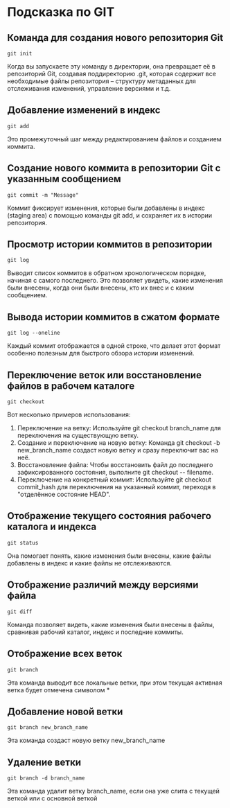 # Подсказка по GIT
## Команда для создания нового репозитория Git
```
git init
```
Когда вы запускаете эту команду в директории, она превращает её в репозиторий Git, создавая поддиректорию .git, которая содержит все необходимые файлы репозитория – структуру метаданных для отслеживания изменений, управление версиями и т.д.

## Добавление изменений в индекс
```
git add
```
Это промежуточный шаг между редактированием файлов и созданием коммита.
## Cоздание нового коммита в репозитории Git с указанным сообщением
```
git commit -m "Message"
```
Коммит фиксирует изменения, которые были добавлены в индекс (staging area) с помощью команды git add, и сохраняет их в истории репозитория.
## Просмотр истории коммитов в репозитории
```
git log
```
Выводит список коммитов в обратном хронологическом порядке, начиная с самого последнего. Это позволяет увидеть, какие изменения были внесены, когда они были внесены, кто их внес и с каким сообщением.
## Вывода истории коммитов в сжатом формате
```
git log --oneline
```
Каждый коммит отображается в одной строке, что делает этот формат особенно полезным для быстрого обзора истории изменений.
## Переключение веток или восстановление файлов в рабочем каталоге
```
git checkout
```
Вот несколько примеров использования:

1. Переключение на ветку: Используйте git checkout branch_name для переключения на существующую ветку.
2. Создание и переключение на новую ветку: Команда git checkout -b new_branch_name создаст новую ветку и сразу переключит вас на неё.
3. Восстановление файла: Чтобы восстановить файл до последнего зафиксированного состояния, выполните git checkout -- filename.
4. Переключение на конкретный коммит: Используйте git checkout commit_hash для переключения на указанный коммит, переходя в "отделённое состояние HEAD".
## Отображение текущего состояния рабочего каталога и индекса
```
git status
```
Она помогает понять, какие изменения были внесены, какие файлы добавлены в индекс и какие файлы не отслеживаются.
## Отображение различий между версиями файла
```
git diff
```
Команда позволяет видеть, какие изменения были внесены в файлы, сравнивая рабочий каталог, индекс и последние коммиты.

## Отображение всех веток
```
git branch
```
Эта команда выводит все локальные ветки, при этом текущая активная ветка будет отмечена символом *

## Добавление новой ветки

```
git branch new_branch_name
```
Эта команда создаст новую ветку new_branch_name

## Удаление ветки

```
git branch -d branch_name
```

Эта команда удалит ветку branch_name, если она уже слита с текущей веткой или с основной веткой

